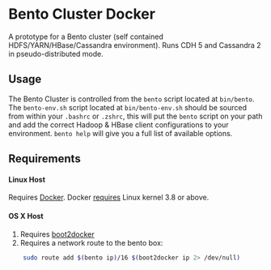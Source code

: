 # Bento Cluster Docker

A prototype for a Bento cluster (self contained HDFS/YARN/HBase/Cassandra environment). Runs CDH 5 and Cassandra 2 in pseudo-distributed mode.

## Usage

The Bento Cluster is controlled from the `bento` script located at `bin/bento`.
The `bento-env.sh` script located at `bin/bento-env.sh` should be sourced from
within your `.bashrc` or `.zshrc`, this will put the `bento` script on your path
and add the correct Hadoop & HBase client configurations to your environment.
`bento help` will give you a full list of available options.

## Requirements

#### Linux Host

Requires [Docker](https://docker.com/). Docker [requires](http://docker.readthedocs.org/en/v0.5.3/installation/kernel/) Linux kernel 3.8 or above.

#### OS X Host

1. Requires [boot2docker](https://github.com/boot2docker/boot2docker)
2. Requires a network route to the bento box:
```bash
    sudo route add $(bento ip)/16 $(boot2docker ip 2> /dev/null)
```
